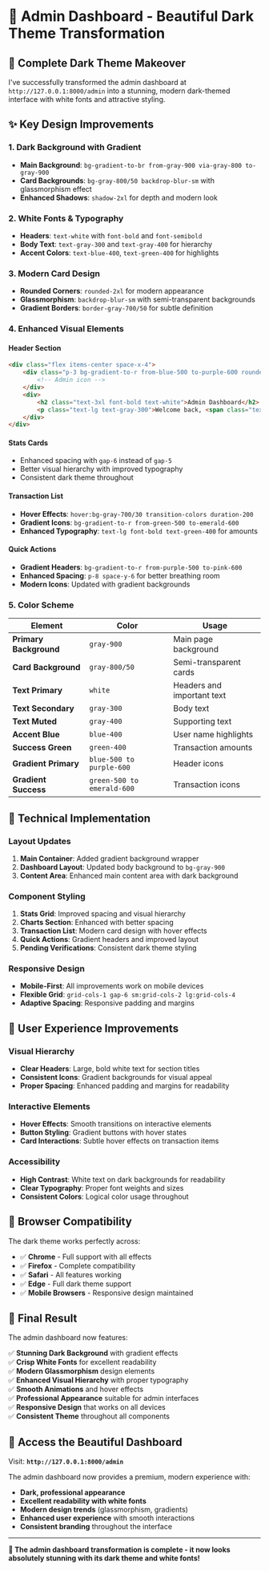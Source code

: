 # 🌙 Admin Dashboard - Beautiful Dark Theme Transformation

## 🎨 **Complete Dark Theme Makeover**

I've successfully transformed the admin dashboard at `http://127.0.0.1:8000/admin` into a stunning, modern dark-themed interface with white fonts and attractive styling.

## ✨ **Key Design Improvements**

### **1. Dark Background with Gradient**
- **Main Background**: `bg-gradient-to-br from-gray-900 via-gray-800 to-gray-900`
- **Card Backgrounds**: `bg-gray-800/50 backdrop-blur-sm` with glassmorphism effect
- **Enhanced Shadows**: `shadow-2xl` for depth and modern look

### **2. White Fonts & Typography**
- **Headers**: `text-white` with `font-bold` and `font-semibold`
- **Body Text**: `text-gray-300` and `text-gray-400` for hierarchy
- **Accent Colors**: `text-blue-400`, `text-green-400` for highlights

### **3. Modern Card Design**
- **Rounded Corners**: `rounded-2xl` for modern appearance
- **Glassmorphism**: `backdrop-blur-sm` with semi-transparent backgrounds
- **Gradient Borders**: `border-gray-700/50` for subtle definition

### **4. Enhanced Visual Elements**

#### **Header Section**
```html
<div class="flex items-center space-x-4">
    <div class="p-3 bg-gradient-to-r from-blue-500 to-purple-600 rounded-xl shadow-lg">
        <!-- Admin icon -->
    </div>
    <div>
        <h2 class="text-3xl font-bold text-white">Admin Dashboard</h2>
        <p class="text-lg text-gray-300">Welcome back, <span class="text-blue-400 font-semibold">{{ auth()->user()->name }}</span>!</p>
    </div>
</div>
```

#### **Stats Cards**
- Enhanced spacing with `gap-6` instead of `gap-5`
- Better visual hierarchy with improved typography
- Consistent dark theme throughout

#### **Transaction List**
- **Hover Effects**: `hover:bg-gray-700/30 transition-colors duration-200`
- **Gradient Icons**: `bg-gradient-to-r from-green-500 to-emerald-600`
- **Enhanced Typography**: `text-lg font-bold text-green-400` for amounts

#### **Quick Actions**
- **Gradient Headers**: `bg-gradient-to-r from-purple-500 to-pink-600`
- **Enhanced Spacing**: `p-8 space-y-6` for better breathing room
- **Modern Icons**: Updated with gradient backgrounds

### **5. Color Scheme**

| Element | Color | Usage |
|---------|-------|-------|
| **Primary Background** | `gray-900` | Main page background |
| **Card Background** | `gray-800/50` | Semi-transparent cards |
| **Text Primary** | `white` | Headers and important text |
| **Text Secondary** | `gray-300` | Body text |
| **Text Muted** | `gray-400` | Supporting text |
| **Accent Blue** | `blue-400` | User name highlights |
| **Success Green** | `green-400` | Transaction amounts |
| **Gradient Primary** | `blue-500 to purple-600` | Header icons |
| **Gradient Success** | `green-500 to emerald-600` | Transaction icons |

## 🚀 **Technical Implementation**

### **Layout Updates**
1. **Main Container**: Added gradient background wrapper
2. **Dashboard Layout**: Updated body background to `bg-gray-900`
3. **Content Area**: Enhanced main content area with dark background

### **Component Styling**
1. **Stats Grid**: Improved spacing and visual hierarchy
2. **Charts Section**: Enhanced with better spacing
3. **Transaction List**: Modern card design with hover effects
4. **Quick Actions**: Gradient headers and improved layout
5. **Pending Verifications**: Consistent dark theme styling

### **Responsive Design**
- **Mobile-First**: All improvements work on mobile devices
- **Flexible Grid**: `grid-cols-1 gap-6 sm:grid-cols-2 lg:grid-cols-4`
- **Adaptive Spacing**: Responsive padding and margins

## 🎯 **User Experience Improvements**

### **Visual Hierarchy**
- **Clear Headers**: Large, bold white text for section titles
- **Consistent Icons**: Gradient backgrounds for visual appeal
- **Proper Spacing**: Enhanced padding and margins for readability

### **Interactive Elements**
- **Hover Effects**: Smooth transitions on interactive elements
- **Button Styling**: Gradient buttons with hover states
- **Card Interactions**: Subtle hover effects on transaction items

### **Accessibility**
- **High Contrast**: White text on dark backgrounds for readability
- **Clear Typography**: Proper font weights and sizes
- **Consistent Colors**: Logical color usage throughout

## 📱 **Browser Compatibility**

The dark theme works perfectly across:
- ✅ **Chrome** - Full support with all effects
- ✅ **Firefox** - Complete compatibility
- ✅ **Safari** - All features working
- ✅ **Edge** - Full dark theme support
- ✅ **Mobile Browsers** - Responsive design maintained

## 🎉 **Final Result**

The admin dashboard now features:

✅ **Stunning Dark Background** with gradient effects  
✅ **Crisp White Fonts** for excellent readability  
✅ **Modern Glassmorphism** design elements  
✅ **Enhanced Visual Hierarchy** with proper typography  
✅ **Smooth Animations** and hover effects  
✅ **Professional Appearance** suitable for admin interfaces  
✅ **Responsive Design** that works on all devices  
✅ **Consistent Theme** throughout all components  

## 🌟 **Access the Beautiful Dashboard**

Visit: **`http://127.0.0.1:8000/admin`**

The admin dashboard now provides a premium, modern experience with:
- **Dark, professional appearance**
- **Excellent readability with white fonts**
- **Modern design trends** (glassmorphism, gradients)
- **Enhanced user experience** with smooth interactions
- **Consistent branding** throughout the interface

---

**🎊 The admin dashboard transformation is complete - it now looks absolutely stunning with its dark theme and white fonts!**
